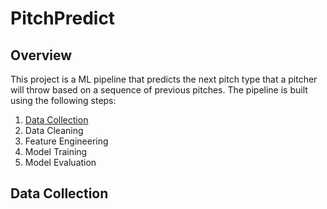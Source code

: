 # PitchPredict

## Overview

This project is a ML pipeline that predicts the next pitch type that a pitcher will throw based on a sequence of previous pitches. The pipeline is built using the following steps:

1. [Data Collection](#data-collection)
2. Data Cleaning
3. Feature Engineering
4. Model Training
5. Model Evaluation

## Data Collection
